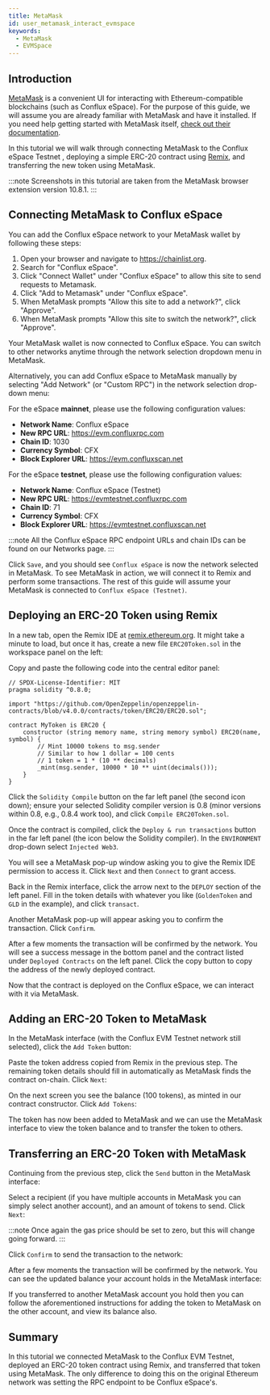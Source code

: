 ```yaml
---
title: MetaMask
id: user_metamask_interact_evmspace
keywords:
  - MetaMask
  - EVMSpace
---
```


## Introduction

[MetaMask](https://metamask.io/) is a convenient UI for interacting with Ethereum-compatible blockchains (such as Conflux eSpace).
For the purpose of this guide, we will assume you are already familiar with MetaMask and have it installed.
If you need help getting started with MetaMask itself, [check out their documentation](https://metamask.io/faqs.html).

In this tutorial we will walk through connecting MetaMask to the Conflux eSpace Testnet , deploying a simple ERC-20 contract using [Remix](https://remix.ethereum.org), and transferring the new token using MetaMask.

:::note
Screenshots in this tutorial are taken from the MetaMask browser extension version 10.8.1.
:::

## Connecting MetaMask to Conflux eSpace

You can add the Conflux eSpace network to your MetaMask wallet by following these steps:

1. Open your browser and navigate to https://chainlist.org.
1. Search for "Conflux eSpace".
1. Click "Connect Wallet" under "Conflux eSpace" to allow this site to send requests to Metamask.
1. Click "Add to Metamask" under "Conflux eSpace".
1. When MetaMask prompts "Allow this site to add a network?", click "Approve".
1. When MetaMask prompts "Allow this site to switch the network?", click "Approve".

Your MetaMask wallet is now connected to Conflux eSpace. You can switch to other networks anytime through the network selection dropdown menu in MetaMask.

Alternatively, you can add Conflux eSpace to MetaMask manually by selecting "Add Network" (or "Custom RPC") in the network selection drop-down menu:

<!---
 ![MetaMask-network-select](/img/Metamask/metamask_choose_network-0d3034f88dcd7bc92f61df7d1be9bb7c.png)
--->


For the eSpace **mainnet**, please use the following configuration values:

- **Network Name**: Conflux eSpace
- **New RPC URL**: https://evm.confluxrpc.com
- **Chain ID**: 1030
- **Currency Symbol**: CFX
- **Block Explorer URL**: https://evm.confluxscan.net

For the eSpace **testnet**, please use the following configuration values:

- **Network Name**: Conflux eSpace (Testnet)
- **New RPC URL**: https://evmtestnet.confluxrpc.com
- **Chain ID**: 71
- **Currency Symbol**: CFX
- **Block Explorer URL**: https://evmtestnet.confluxscan.net

<!---
![MetaMask-create-EVM-Space-rpc](/img/Metamask/metamask_add_network.png)

--->

:::note
All the Conflux eSpace RPC endpoint URLs and chain IDs can be found on our Networks page.
:::

Click `Save`, and you should see `Conflux eSpace` is now the network selected in MetaMask.
To see MetaMask in action, we will connect it to Remix and perform some transactions.
The rest of this guide will assume your MetaMask is connected to `Conflux eSpace (Testnet)`.

## Deploying an ERC-20 Token using Remix

In a new tab, open the Remix IDE at [remix.ethereum.org](https://remix.ethereum.org).
It might take a minute to load, but once it has, create a new file `ERC20Token.sol` in the workspace panel on the left:

<!---
![Remix-new-file](/img/Metamask/remix_new_file-15cadba3e578d16df451448175231e8b.png)
--->


Copy and paste the following code into the central editor panel:

```solidity
// SPDX-License-Identifier: MIT
pragma solidity ^0.8.0;

import "https://github.com/OpenZeppelin/openzeppelin-contracts/blob/v4.0.0/contracts/token/ERC20/ERC20.sol";

contract MyToken is ERC20 {
    constructor (string memory name, string memory symbol) ERC20(name, symbol) {
        // Mint 10000 tokens to msg.sender
        // Similar to how 1 dollar = 100 cents
        // 1 token = 1 * (10 ** decimals)
        _mint(msg.sender, 10000 * 10 ** uint(decimals()));
    }
}
```

Click the `Solidity Compile` button on the far left panel (the second icon down);
ensure your selected Solidity compiler version is 0.8 (minor versions within 0.8, e.g., 0.8.4 work too), and click `Compile ERC20Token.sol`.

<!---
![Remix-solidity-compile](/img/Metamask/remix_solidity_compile-1f459820c9caef73c47d3af1c87e71a6.png)


--->

Once the contract is compiled, click the `Deploy & run transactions` button in the far left panel (the icon below the Solidity compiler).
In the `ENVIRONMENT` drop-down select `Injected Web3`.
<!---

![Remix-inject-web3](/img/Metamask/remix_injected_web3-dbb0d671a1703239451d7d4e133f68ba.png)

--->


You will see a MetaMask pop-up window asking you to give the Remix IDE permission to access it.
Click `Next` and then `Connect` to grant access.
<!---
![Remix-connect-metamask](/img/Metamask/remix_connect_with_metamask-9d8214740f372d3b41e489cbe23c5884.png)


--->


Back in the Remix interface, click the arrow next to the `DEPLOY` section of the left panel.
Fill in the token details with whatever you like (`GoldenToken` and `GLD` in the example), and click `transact`.
<!---
![Remix-deploy-contract](/img/Metamask/remix_deploy_contract-6423d60330003a7ffc0dc28ee5cd8178.png)


--->


Another MetaMask pop-up will appear asking you to confirm the transaction.
Click `Confirm`.
<!---

![Remix-deploy-contract-metamask-confirm](/img/Metamask/remix_deploy_contract_metamask_confirm-6b4f8c2a751ec4a4b6ad9df96584c623.png)

--->



After a few moments the transaction will be confirmed by the network.
You will see a success message in the bottom panel and the contract listed under `Deployed Contracts` on the left panel.
Click the copy button to copy the address of the newly deployed contract.
<!---
![Remix-deploy-contract-confirmed](/img/Metamask/remix_deploy_contract_confirmed-59390e985747c30736f46356a88b4ff1.png)


--->


Now that the contract is deployed on the Conflux eSpace, we can interact with it via MetaMask.

## Adding an ERC-20 Token to MetaMask

In the MetaMask interface (with the Conflux EVM Testnet network still selected), click the `Add Token` button:
<!---
![MetaMask-add-token-button](/img/Metamask/metam-import-token.png)


--->


Paste the token address copied from Remix in the previous step.
The remaining token details should fill in automatically as MetaMask finds the contract on-chain.
Click `Next`:
<!---
![MetaMask-add-token](/img/Metamask/mm-import-token-short-1.png)


--->


On the next screen you see the balance (100 tokens), as minted in our contract constructor.
Click `Add Tokens`:
<!---

![MetaMask-add-token-confirm](/img/Metamask/mm-import-token-short-2.png)

--->


The token has now been added to MetaMask and we can use the MetaMask interface to view the token balance and to transfer the token to others.

## Transferring an ERC-20 Token with MetaMask

Continuing from the previous step, click the `Send` button in the MetaMask interface:
<!---

![MetaMask-my-token](/img/Metamask/start-send-gld.jpeg)

--->


Select a recipient (if you have multiple accounts in MetaMask you can simply select another account), and an amount of tokens to send.
Click `Next`:
<!---

![MetaMask-send-my-token](/img/Metamask/send-gld-1.jpeg)

--->


:::note
Once again the gas price should be set to zero, but this will change going forward.
:::

Click `Confirm` to send the transaction to the network:
<!---

![MetaMask-send-my-token-confirm](/img/Metamask/send-gld-confirm.jpeg)

--->


After a few moments the transaction will be confirmed by the network.
You can see the updated balance your account holds in the MetaMask interface:
<!---

![MetaMask-my-token-sent-account1](/img/Metamask/token-transfer-balance-changed.jpeg)
--->



If you transferred to another MetaMask account you hold then you can follow the aforementioned instructions for adding the token to MetaMask on the other account, and view its balance also.
<!---

![MetaMask-add-token-account2](/img/Metamask/mm-token-balance-changed.png)
--->



## Summary

In this tutorial we connected MetaMask to the Conflux EVM Testnet, deployed an ERC-20 token contract using Remix, and transferred that token using MetaMask.
The only difference to doing this on the original Ethereum network was setting the RPC endpoint to be Conflux eSpace's.

[MetaMask]: https://metamask.io
[Remix]: https://remix.ethereum.org
[OpenZeppelin]: https://openzeppelin.com/contracts/
[example from Solidity by Example]: https://solidity-by-example.org/app/erc20/